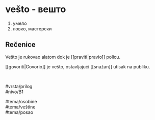 # vešto - вешто

1. умело  
2. ловко, мастерски

## Rečenice

Vešto je rukovao alatom dok je [[praviti|pravio]] policu.

[[govoriti|Govorio]] je vešto, ostavljajući [[snažan]] utisak na publiku.

<br>

#vrsta/prilog  
#nivo/B1  

#tema/osobine  
#tema/veštine  
#tema/posao  
